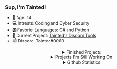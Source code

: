 ### Sup, I'm Tainted!
- 🔢 Age: 14
- 💻 Intrests: Coding and Cyber Security
- 🆎 Favoriet Languages: C# and Python
- 🔭 Current Project: [Tainted's Discord Tools](https://github.com/Tainted06/Tainteds-Discord-Tools) 
- 📫 Discord: Tainted#0069

<div align="center">
<details>
<summary>Finished Projects</summary>
<br>
<a href="https://github.com/Tainted06/CS-Simple-Text-Spammer">- C# Simple Text Spammer</a>
<br>
<a href="https://github.com/Tainted06/Infinity-Typer">- Discord Infinity Typer</a>
<br>
<a href="https://github.com/Tainted06/DankMemerBot">- Dank Memer Auto Command Bot</a>
<br>
<a href="https://github.com/Tainted06/Better-Discord-Themes">- Better Discord Themes</a>
</details>
  
<details>
<summary>Projects I'm Still Working On</summary>
<br>
<a href="https://github.com/Tainted06/Tainteds-Discord-Tools">- Tainted's Discord Tools</a>
<br>
<a href="https://github.com/Tainted06/Animated-Status-Selfbot">- Animated Discord Status</a>
</details>
  
<details>
<summary>Github Statistics</summary>
<br>
<img align="center" src="https://github-readme-stats.vercel.app/api?username=Tainted06&show_icons=true&theme=tokyonight" alt="If your seeing this, for some reason the stats arent loading" />
<br>
<img align="center" src="https://github-readme-stats.vercel.app/api/top-langs/?username=Tainted06&layout=compact&theme=tokyonight" alt="If your seeing this, for some reason the stats arent loading" />
</details>
</div>
